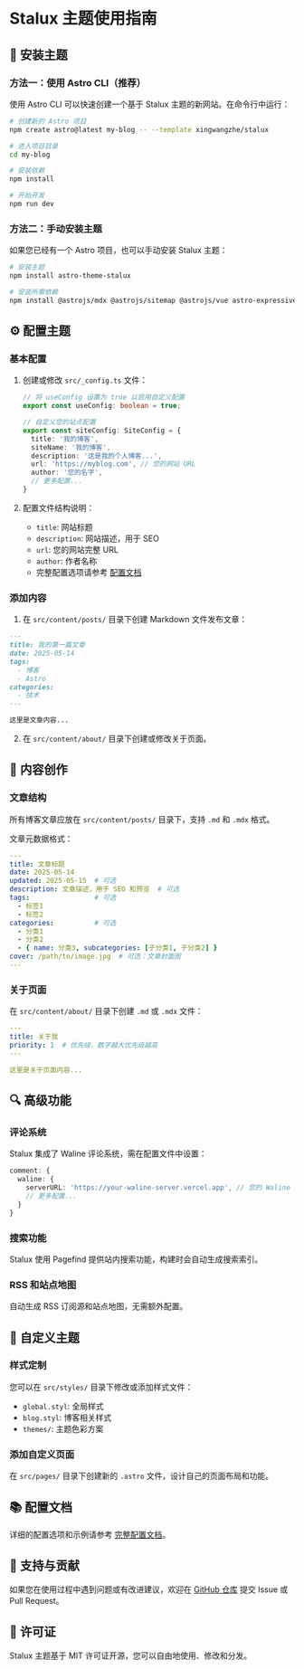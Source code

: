 # Stalux 主题使用指南

## 🚀 安装主题

### 方法一：使用 Astro CLI（推荐）

使用 Astro CLI 可以快速创建一个基于 Stalux 主题的新网站。在命令行中运行：

```bash
# 创建新的 Astro 项目
npm create astro@latest my-blog -- --template xingwangzhe/stalux

# 进入项目目录
cd my-blog

# 安装依赖
npm install

# 开始开发
npm run dev
```

### 方法二：手动安装主题

如果您已经有一个 Astro 项目，也可以手动安装 Stalux 主题：

```bash
# 安装主题
npm install astro-theme-stalux

# 安装所需依赖
npm install @astrojs/mdx @astrojs/sitemap @astrojs/vue astro-expressive-code @expressive-code/plugin-line-numbers astro-pagefind astro-seo dayjs @waline/client
```

## ⚙️ 配置主题

### 基本配置

1. 创建或修改 `src/_config.ts` 文件：
   ```typescript
   // 将 useConfig 设置为 true 以启用自定义配置
   export const useConfig: boolean = true;
   
   // 自定义您的站点配置
   export const siteConfig: SiteConfig = {
     title: '我的博客',
     siteName: '我的博客',
     description: '这是我的个人博客...',
     url: 'https://myblog.com', // 您的网站 URL
     author: '您的名字',
     // 更多配置...
   }
   ```

2. 配置文件结构说明：
   - `title`: 网站标题
   - `description`: 网站描述，用于 SEO
   - `url`: 您的网站完整 URL
   - `author`: 作者名称
   - 完整配置选项请参考 [配置文档](#配置文档)

### 添加内容

1. 在 `src/content/posts/` 目录下创建 Markdown 文件发布文章：

```markdown
---
title: 我的第一篇文章
date: 2025-05-14
tags:
  - 博客
  - Astro
categories:
  - 技术
---

这里是文章内容...
```

2. 在 `src/content/about/` 目录下创建或修改关于页面。

## 📝 内容创作

### 文章结构

所有博客文章应放在 `src/content/posts/` 目录下，支持 `.md` 和 `.mdx` 格式。

文章元数据格式：

```yaml
---
title: 文章标题
date: 2025-05-14
updated: 2025-05-15  # 可选
description: 文章描述，用于 SEO 和预览  # 可选
tags:                # 可选
  - 标签1
  - 标签2
categories:          # 可选
  - 分类1
  - 分类2
  - { name: 分类3, subcategories: [子分类1, 子分类2] }
cover: /path/to/image.jpg  # 可选：文章封面图
---
```

### 关于页面

在 `src/content/about/` 目录下创建 `.md` 或 `.mdx` 文件：

```yaml
---
title: 关于我
priority: 1  # 优先级，数字越大优先级越高
---

这里是关于页面内容...
```

## 🔍 高级功能

### 评论系统

Stalux 集成了 Waline 评论系统，需在配置文件中设置：

```typescript
comment: {
  waline: {
    serverURL: 'https://your-waline-server.vercel.app', // 您的 Waline 服务器地址
    // 更多配置...
  }
}
```

### 搜索功能

Stalux 使用 Pagefind 提供站内搜索功能，构建时会自动生成搜索索引。

### RSS 和站点地图

自动生成 RSS 订阅源和站点地图，无需额外配置。

## 🔧 自定义主题

### 样式定制

您可以在 `src/styles/` 目录下修改或添加样式文件：

- `global.styl`: 全局样式
- `blog.styl`: 博客相关样式
- `themes/`: 主题色彩方案

### 添加自定义页面

在 `src/pages/` 目录下创建新的 `.astro` 文件，设计自己的页面布局和功能。

## 📚 配置文档

详细的配置选项和示例请参考 [完整配置文档](https://stalux.needhelp.icu)。

## 🤝 支持与贡献

如果您在使用过程中遇到问题或有改进建议，欢迎在 [GitHub 仓库](https://github.com/xingwangzhe/stalux) 提交 Issue 或 Pull Request。

## 📄 许可证

Stalux 主题基于 MIT 许可证开源，您可以自由地使用、修改和分发。
